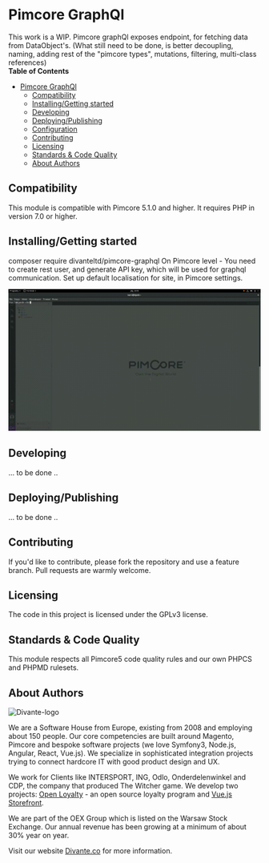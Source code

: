 # Pimcore GraphQl
This work is a WIP. Pimcore graphQl exposes endpoint, for fetching data from DataObject's.
(What still need to be done, is better decoupling, naming, adding rest of the "pimcore types", mutations, filtering, multi-class references)  
**Table of Contents**

- [Pimcore GraphQl](#)
	- [Compatibility](#compatibility)
	- [Installing/Getting started](#installinggetting-started)
	- [Developing](#developing)
	- [Deploying/Publishing](#deployingpublishing)
	- [Configuration](#)
	- [Contributing](#)
	- [Licensing](#)
	- [Standards & Code Quality](#)
	- [About Authors](#)

## Compatibility
This module is compatible with Pimcore 5.1.0 and higher. It requires PHP in version 7.0 or higher.


## Installing/Getting started
composer require divanteltd/pimcore-graphql
On Pimcore level - You need to create rest user, and generate API key, which will be used for graphql communication.
Set up default localisation for site, in Pimcore settings.

![](gql.gif)

## Developing
... to be done ..

## Deploying/Publishing
... to be done ..

## Contributing

If you'd like to contribute, please fork the repository and use a feature branch. Pull requests are warmly welcome.

## Licensing
The code in this project is licensed under the GPLv3 license.

## Standards & Code Quality
This module respects all Pimcore5 code quality rules and our own PHPCS and PHPMD rulesets.

## About Authors


![Divante-logo](http://divante.co/logo-HG.png "Divante")

We are a Software House from Europe, existing from 2008 and employing about 150 people. Our core competencies are built around Magento, Pimcore and bespoke software projects (we love Symfony3, Node.js, Angular, React, Vue.js). We specialize in sophisticated integration projects trying to connect hardcore IT with good product design and UX.

We work for Clients like INTERSPORT, ING, Odlo, Onderdelenwinkel and CDP, the company that produced The Witcher game. We develop two projects: [Open Loyalty](http://www.openloyalty.io/ "Open Loyalty") - an open source loyalty program and [Vue.js Storefront](https://github.com/DivanteLtd/vue-storefront "Vue.js Storefront").

We are part of the OEX Group which is listed on the Warsaw Stock Exchange. Our annual revenue has been growing at a minimum of about 30% year on year.

Visit our website [Divante.co](https://divante.co/ "Divante.co") for more information.
